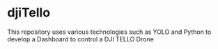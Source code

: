 # djiTello
This repository uses various technologies such as YOLO and Python to develop a Dashboard to control a DJI TELLO Drone
